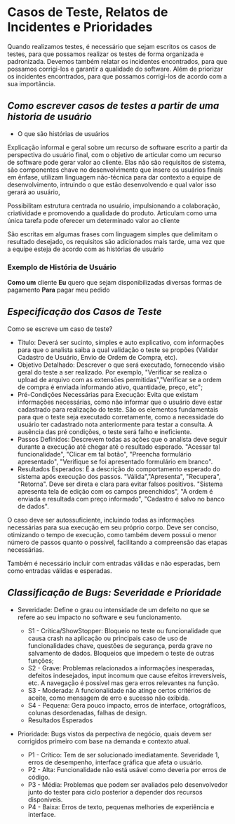 # **Casos de Teste, Relatos de Incidentes e Prioridades**

Quando realizamos testes, é necessário que sejam escritos os casos de testes, para que possamos realizar os testes de forma organizada e padronizada. Devemos também relatar os incidentes encontrados, para que possamos corrigi-los e garantir a qualidade do software. Além  de priorizar os incidentes encontrados, para que possamos corrigi-los de acordo com a sua importância.

## *Como escrever casos de testes a partir de uma historia de usuário*

- O que são histórias de usuários

Explicação informal e geral sobre um recurso de software escrito a partir da perspectiva do usuário final, com o objetivo de articular como um recurso de software pode gerar valor ao cliente. Elas não são requisitos de sistema, são componentes chave no desenvolvimento que insere os usuários finais em ênfase, utilizam linguagem não-técnica para dar contexto a equipe de desenvolvimento, intruindo o que estão desenvolvendo e qual valor isso gerará ao usuário,

Possibilitam estrutura centrada no usuário, impulsionando a colaboração, criatividade e promovendo a qualidade do produto. Articulam como uma única tarefa pode oferecer um determinado valor ao cliente

São escritas em algumas frases com linguagem simples que delimitam o resultado desejado, os requisitos são adicionados mais tarde, uma vez que a equipe esteja de acordo com as histórias de usuário

### Exemplo de História de Usuário

**Como um** cliente
**Eu** quero que sejam disponibilizadas diversas formas de pagamento
**Para** pagar meu pedido

## *Especificação dos Casos de Teste*

Como se escreve um caso de teste?

- Título: Deverá ser sucinto, simples e auto explicativo, com informações para que o analista saiba a qual validação o teste se propões (Validar Cadastro de Usuário, Envio de Ordem de Compra, etc).
- Objetivo Detalhado: Descrever o que será executado, fornecendo visão geral do teste a ser realizado. Por exemplo, "Verificar se realiza o upload de arquivo com as extensões permitidas","Verificar se a ordem de compra é enviada informando ativo, quantidade, preço, etc";
- Pré-Condições Necessárias para Execução: Evita que existam informações necessárias, como não informar que o usuário deve estar cadastrado para realização do teste. São os elementos fundamentais para que o teste seja executado corretamente, como a necessidade do usuário ter cadastrado nota anteriormente para testar a consulta. A ausência das pré condições, o teste será falho e ineficiente.
- Passos Definidos: Descrevem todas as ações que o analista deve seguir durante a execução até chegar até o resultado esperado. "Acessar tal funcionalidade", "Clicar em tal botão", "Preencha formulário apresentado", "Verifique se foi apresentado formulário em branco".
- Resultados Esperados: É a descrição do comportamento esperado do sistema após execução dos passos. "Válida","Apresenta", "Recupera", "Retorna". Deve ser direta e clara para evitar falsos positivos. "Sistema apresenta tela de edição com os campos preenchidos", "A ordem é enviada e resultada com preço informado", "Cadastro é salvo no banco de dados".

O caso deve ser autossuficiente, incluindo todas as informações necessárias para sua execução em seu próprio corpo. Deve ser conciso, otimizando o tempo de execução, como também devem possui o menor número de passos quanto o possível, facilitando a compreensão das etapas necessárias.

Também é necessário incluir com entradas válidas e não esperadas, bem como entradas válidas e esperadas.

## *Classificação de Bugs: Severidade e Prioridade*

- Severidade: Define o grau ou intensidade de um defeito no que se refere ao seu impacto no software e seu funcionamento.
  - S1 - Crítica/ShowStopper: Bloqueio no teste ou funcionalidade que causa crash na aplicação ou principais caso de uso de funcionalidades chave, questões de segurança, perda grave no salvamento de dados. Bloqueios que impedem o teste de outras funções;
  - S2 - Grave: Problemas relacionados a informações inesperadas, defeitos indesejados, input incomum que cause efeitos irreversíveis, etc. A navegação é possível mas gera erros relevantes na função.
  - S3 - Moderada: A funcionalidade não atinge certos critérios de aceite, como mensagem de erro e sucesso não exibida.
  - S4 - Pequena: Gera pouco impacto, erros de interface, ortográficos, colunas desordenadas, falhas de design.
  - Resultados Esperados

- Prioridade: Bugs vistos da perpectiva de negócio, quais devem ser corrigidos primeiro com base na demanda e contexto atual.
  - P1 - Crítico: Tem de ser solucionado imediatamente. Severidade 1, erros de desempenho, interface gráfica que afeta o usuário.
  - P2 - Alta: Funcionalidade não está usável como deveria por erros de código.
  - P3 - Média: Problemas que podem ser avaliados pelo desenvolvedor junto do tester para ciclo posterior a depender dos recursos disponíveis.
  - P4 - Baixa: Erros de texto, pequenas melhories de experiência e interface.
